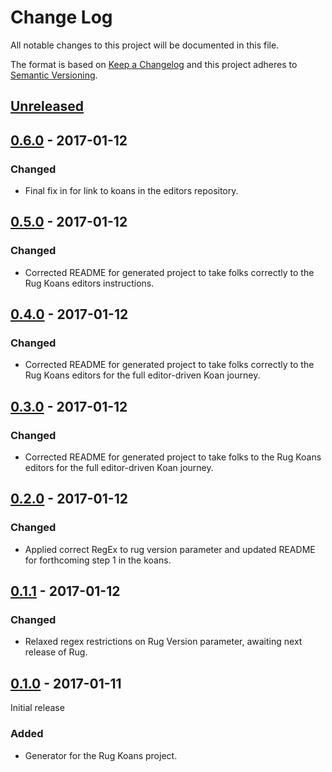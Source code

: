 # Change Log

All notable changes to this project will be documented in this file.

The format is based on [Keep a Changelog](http://keepachangelog.com/)
and this project adheres to [Semantic Versioning](http://semver.org/).

## [Unreleased]

[Unreleased]: https://github.com/atomist-rugs/rug-koans-project/compare/0.6.0...HEAD

## [0.6.0] - 2017-01-12

[0.6.0]: https://github.com/atomist-rugs/rug-koans-project/compare/0.5.0...0.6.0

### Changed

-   Final fix in for link to koans in the editors repository.

## [0.5.0] - 2017-01-12

[0.5.0]: https://github.com/atomist-rugs/rug-koans-project/compare/0.4.0...0.5.0

### Changed

-   Corrected README for generated project to take folks correctly to the Rug Koans editors instructions.

## [0.4.0] - 2017-01-12

[0.4.0]: https://github.com/atomist-rugs/rug-koans-project/compare/0.3.0...0.4.0

### Changed

-   Corrected README for generated project to take folks correctly to the Rug Koans editors for the full editor-driven Koan journey.

## [0.3.0] - 2017-01-12

[0.3.0]: https://github.com/atomist-rugs/rug-koans-project/compare/0.2.0...0.3.0

### Changed

-   Corrected README for generated project to take folks to the Rug Koans editors for the full editor-driven Koan journey.

## [0.2.0] - 2017-01-12

[0.2.0]: https://github.com/atomist-rugs/rug-koans-project/compare/0.1.1...0.2.0

### Changed

-   Applied correct RegEx to rug version parameter and updated README for forthcoming step 1 in the koans.

## [0.1.1] - 2017-01-12

[0.1.1]: https://github.com/atomist-rugs/rug-koans-project/compare/0.1.0...0.1.1

### Changed

-   Relaxed regex restrictions on Rug Version parameter, awaiting next release of Rug.

## [0.1.0] - 2017-01-11

Initial release

[0.1.0]: https://github.com/atomist-rugs/rug-koans-project/compare/de8f522...0.1.0

### Added

-   Generator for the Rug Koans project.
